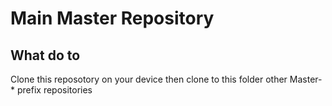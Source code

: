 # Main Master Repository

## What do to

Clone this reposotory on your device then clone to this folder other Master-* prefix repositories
